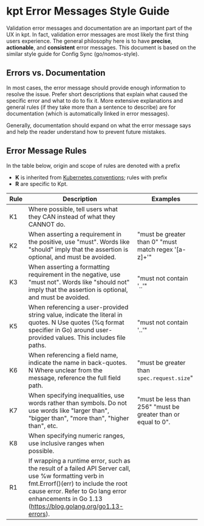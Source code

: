 # kpt Error Messages Style Guide

Validation error messages and documentation are an important part of the UX in
kpt. In fact, validation error messages are most likely the first thing users
experience. The general philosophy here is to have **precise**, **actionable**,
and **consistent** error messages. This document is based on the similar style
guide for Config Sync (go/nomos-style).

## Errors vs. Documentation

In most cases, the error message should provide enough information to resolve
the issue. Prefer short descriptions that explain what caused the specific error
and what to do to fix it. More extensive explanations and general rules (if they
take more than a sentence to describe) are for documentation (which is
automatically linked in error messages).

Generally, documentation should expand on what the error message says and help
the reader understand how to prevent future mistakes.

## Error Message Rules

In the table below, origin and scope of rules are denoted with a prefix

- **K** is inherited from
  [Kubernetes conventions](https://github.com/kubernetes/community/blob/master/contributors/devel/sig-architecture/api-conventions.md#validation);
  rules with prefix
- **R** are specific to Kpt.

<!-- prettier-ignore -->
|  Rule  | Description  | Examples  |
| --- | --- | --- |
| K1  | Where possible, tell users what they CAN instead of what they CANNOT do.  |   |
| K2  | When asserting a requirement in the positive, use "must". Words like "should" imply that the assertion is optional, and must be avoided.  | "must be greater than 0"  "must match regex '[a-z]+'"  |
| K3  | When asserting a formatting requirement in the negative, use "must not". Words like "should not" imply that the assertion is optional, and must be avoided.  | "must not contain '..'"  |
| K5  | When referencing a user-provided string value, indicate the literal in quotes.  N Use quotes (%q format specifier in Go) around user-provided values. This includes file paths.  | "must not contain '..'"  |
| K6  | When referencing a field name, indicate the name in back-quotes.  N Where unclear from the message, reference the full field path.  | "must be greater than `spec.request.size`"  |
| K7  | When specifying inequalities, use words rather than symbols. Do not use words like "larger than", "bigger than", "more than", "higher than", etc.  | "must be less than 256"  "must be greater than or equal to 0".   |
| K8  | When specifying numeric ranges, use inclusive ranges when possible.  |   |
| R1  | If wrapping a runtime error, such as the result of a failed API Server call, use %w formatting verb in fmt.Errorf()(err) to include the root cause error. Refer to Go lang error enhancements in Go 1.13 (https://blog.golang.org/go1.13-errors).  |   |

